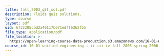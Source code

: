 ```yaml
---
title: fall_2003_q5f_sol.pdf
description: Fluids quiz solutions.
type: course
layout: pdf
uid: 6732285cbd2a40117b671edff6362fb5
file_type: application/pdf
file_location: >-
  https://open-learning-course-data-production.s3.amazonaws.com/16-01-unified-engineering-i-ii-iii-iv-fall-2005-spring-2006/6732285cbd2a40117b671edff6362fb5_fall_2003_q5f_sol.pdf
course_id: 16-01-unified-engineering-i-ii-iii-iv-fall-2005-spring-2006
---
```

